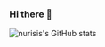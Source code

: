### Hi there 👋

![nurisis's GitHub stats](https://github-readme-stats.vercel.app/api?username=nurisis&show_icons=true&theme=maroongold&count_private=true&include_all_commits=true)
<!-- ![nurisis's GitHub stats](https://github-readme-stats.vercel.app/api?username=nurisis&show_icons=true&theme=radical) -->


<!--
**nurisis/nurisis** is a ✨ _special_ ✨ repository because its `README.md` (this file) appears on your GitHub profile.

Here are some ideas to get you started:

- 🔭 I’m currently working on ...
- 🌱 I’m currently learning ...
- 👯 I’m looking to collaborate on ...
- 🤔 I’m looking for help with ...
- 💬 Ask me about ...
- 📫 How to reach me: ...
- 😄 Pronouns: ...
- ⚡ Fun fact: ...
-->
